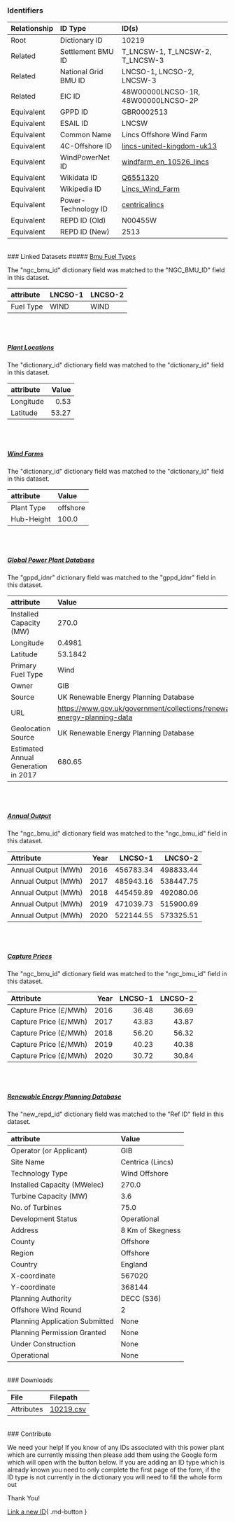 ### Identifiers

| Relationship   | ID Type              | ID(s)                                                                                                           |
|:---------------|:---------------------|:----------------------------------------------------------------------------------------------------------------|
| Root           | Dictionary ID        | 10219                                                                                                           |
| Related        | Settlement BMU ID    | T_LNCSW-1, T_LNCSW-2, T_LNCSW-3                                                                                 |
| Related        | National Grid BMU ID | LNCSO-1, LNCSO-2, LNCSW-3                                                                                       |
| Related        | EIC ID               | 48W00000LNCSO-1R, 48W00000LNCSO-2P                                                                              |
| Equivalent     | GPPD ID              | GBR0002513                                                                                                      |
| Equivalent     | ESAIL ID             | LNCSW                                                                                                           |
| Equivalent     | Common Name          | Lincs Offshore Wind Farm                                                                                        |
| Equivalent     | 4C-Offshore ID       | [lincs-united-kingdom-uk13](https://www.4coffshore.com/windfarms/united-kingdom/lincs-united-kingdom-uk13.html) |
| Equivalent     | WindPowerNet ID      | [windfarm_en_10526_lincs](https://www.thewindpower.net/windfarm_en_10526_lincs.php)                             |
| Equivalent     | Wikidata ID          | [Q6551320](https://www.wikidata.org/wiki/Q6551320)                                                              |
| Equivalent     | Wikipedia ID         | [Lincs_Wind_Farm](https://en.wikipedia.org/wiki/Lincs_Wind_Farm)                                                |
| Equivalent     | Power-Technology ID  | [centricalincs](https://www.power-technology.com/projects/centricalincs)                                        |
| Equivalent     | REPD ID (Old)        | N00455W                                                                                                         |
| Equivalent     | REPD ID (New)        | 2513                                                                                                            |

<br>
### Linked Datasets
##### <a href="https://osuked.github.io/Power-Station-Dictionary/datasets/bmu-fuel-types">Bmu Fuel Types</a>



The "ngc_bmu_id" dictionary field was matched to the "NGC_BMU_ID" field in this dataset.

| attribute   | LNCSO-1   | LNCSO-2   |
|:------------|:----------|:----------|
| Fuel Type   | WIND      | WIND      |

<br><br>
##### <a href="https://osuked.github.io/Power-Station-Dictionary/datasets/plant-locations">Plant Locations</a>



The "dictionary_id" dictionary field was matched to the "dictionary_id" field in this dataset.

| attribute   |   Value |
|:------------|--------:|
| Longitude   |    0.53 |
| Latitude    |   53.27 |

<br><br>
##### <a href="https://osuked.github.io/Power-Station-Dictionary/datasets/wind-farms">Wind Farms</a>



The "dictionary_id" dictionary field was matched to the "dictionary_id" field in this dataset.

| attribute   | Value    |
|:------------|:---------|
| Plant Type  | offshore |
| Hub-Height  | 100.0    |

<br><br>
##### <a href="https://osuked.github.io/Power-Station-Dictionary/datasets/global-power-plant-database">Global Power Plant Database</a>



The "gppd_idnr" dictionary field was matched to the "gppd_idnr" field in this dataset.

| attribute                           | Value                                                                    |
|:------------------------------------|:-------------------------------------------------------------------------|
| Installed Capacity (MW)             | 270.0                                                                    |
| Longitude                           | 0.4981                                                                   |
| Latitude                            | 53.1842                                                                  |
| Primary Fuel Type                   | Wind                                                                     |
| Owner                               | GIB                                                                      |
| Source                              | UK Renewable Energy Planning Database                                    |
| URL                                 | https://www.gov.uk/government/collections/renewable-energy-planning-data |
| Geolocation Source                  | UK Renewable Energy Planning Database                                    |
| Estimated Annual Generation in 2017 | 680.65                                                                   |

<br><br>
##### <a href="https://osuked.github.io/Power-Station-Dictionary/datasets/annual-output">Annual Output</a>



The "ngc_bmu_id" dictionary field was matched to the "ngc_bmu_id" field in this dataset.

| Attribute           |   Year |   LNCSO-1 |   LNCSO-2 |
|:--------------------|-------:|----------:|----------:|
| Annual Output (MWh) |   2016 | 456783.34 | 498833.44 |
| Annual Output (MWh) |   2017 | 485943.16 | 538447.75 |
| Annual Output (MWh) |   2018 | 445459.89 | 492080.06 |
| Annual Output (MWh) |   2019 | 471039.73 | 515900.69 |
| Annual Output (MWh) |   2020 | 522144.55 | 573325.51 |

<br><br>
##### <a href="https://osuked.github.io/Power-Station-Dictionary/datasets/capture-prices">Capture Prices</a>



The "ngc_bmu_id" dictionary field was matched to the "ngc_bmu_id" field in this dataset.

| Attribute             |   Year |   LNCSO-1 |   LNCSO-2 |
|:----------------------|-------:|----------:|----------:|
| Capture Price (£/MWh) |   2016 |     36.48 |     36.69 |
| Capture Price (£/MWh) |   2017 |     43.83 |     43.87 |
| Capture Price (£/MWh) |   2018 |     56.20 |     56.32 |
| Capture Price (£/MWh) |   2019 |     40.23 |     40.38 |
| Capture Price (£/MWh) |   2020 |     30.72 |     30.84 |

<br><br>
##### <a href="https://osuked.github.io/Power-Station-Dictionary/datasets/renewable-energy-planning-database">Renewable Energy Planning Database</a>



The "new_repd_id" dictionary field was matched to the "Ref ID" field in this dataset.

| attribute                      | Value            |
|:-------------------------------|:-----------------|
| Operator (or Applicant)        | GIB              |
| Site Name                      | Centrica (Lincs) |
| Technology Type                | Wind Offshore    |
| Installed Capacity (MWelec)    | 270.0            |
| Turbine Capacity (MW)          | 3.6              |
| No. of Turbines                | 75.0             |
| Development Status             | Operational      |
| Address                        | 8 Km of Skegness |
| County                         | Offshore         |
| Region                         | Offshore         |
| Country                        | England          |
| X-coordinate                   | 567020           |
| Y-coordinate                   | 368144           |
| Planning Authority             | DECC (S36)       |
| Offshore Wind Round            | 2                |
| Planning Application Submitted | None             |
| Planning Permission Granted    | None             |
| Under Construction             | None             |
| Operational                    | None             |


<br>
### Downloads


| File       | Filepath                                                                              |
|:-----------|:--------------------------------------------------------------------------------------|
| Attributes | [10219.csv](https://osuked.github.io/Power-Station-Dictionary/object_attrs/10219.csv) |


<br>
### Contribute

We need your help! If you know of any IDs associated with this power plant which are currently missing then please add them using the Google form which will open with the button below. If you are adding an ID type which is already known you need to only complete the first page of the form, if the ID type is not currently in the dictionary you will need to fill the whole form out

Thank You!

[Link a new ID](https://docs.google.com/forms/d/e/1FAIpQLSc5jRsQ7NgiLLXbwo9PUdwTQyuqbRwThltG56-o6NVSe7E_nw/viewform?usp=pp_url&entry.251912331=10219){ .md-button }